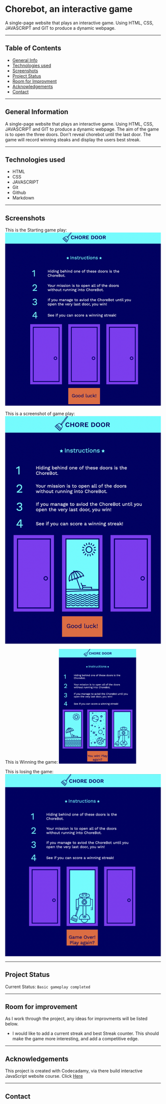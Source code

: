 # Chorebot, an interactive game
A single-page website that plays an interactive game. Using HTML, CSS, JAVASCRIPT and GIT to produce a dynamic webpage. 
*** 

## Table of Contents 
* [General Info](#general-info) 
* [Technologies used](#technology) 
* [Screenshots](#screenshots)
* [Project Status](#project-status) 
* [Room for Improvment](#room-for-improvement) 
* [Acknowledgements](#acknowledgements)
* [Contact](#contact)
***

## General Information 
A single-page website that plays an interactive game. 
Using HTML, CSS, JAVASCRIPT and GIT to produce a dynamic webpage. 
The aim of the game is to open the three doors. Don't reveal chorebot until the last door. 
The game will record winning steaks and display the users best streak. 
***

## Technologies used
* HTML
* CSS
* JAVASCRIPT 
* Git 
* Github 
* Markdown
***

## Screenshots 
This is the Starting game play: 
![This is the starting gameplay](images/Screenshot-start-game.png)

This is a screenshot of game play:
![This is game play](images/Screenshot-game-play.png)

This is Winning the game: 
<img src="images/Screenshot-you-win.png" alt="Winning the game" width="250" />

This is losing the game: 
![This is loosing the Game](images/Screenshot-you-loose.png)
*** 

## Project Status 
Current Status: `Basic gameplay completed`

*** 

## Room for improvement 
As I work through the project, any ideas for improvments will be listed below.
* I would like to add a current streak and best Streak counter. This should make the game more interesting, and add a competitive edge. 
***

## Acknowledgements
This project is created with Codecadamy, via there build interactive JavaScript website course. 
Click [Here](www.codecademy.com)
***

## Contact


